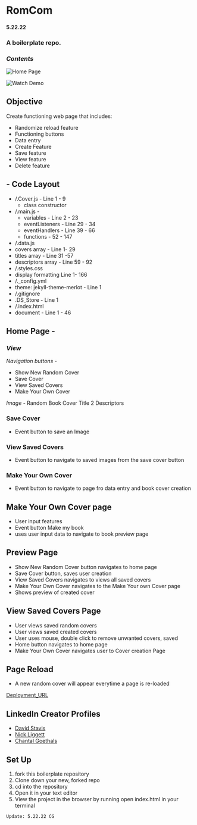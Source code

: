 # RomCom
#### 5.22.22
### A boilerplate repo.

### *Contents*

![Home Page](https://imgur.com/E6UznVu)

![Watch Demo](https://imgur.com/7PS35Vm)

## Objective
Create functioning web page that includes:
- Randomize reload feature
- Functioning buttons
- Data entry
- Create Feature
- Save feature
- View feature
- Delete feature


## - Code Layout
- /.Cover.js -  Line 1 - 9
  - class constructor
- /.main.js -
  - variables - Line 2 - 23
  - eventListeners - Line 29 - 34
  - eventHandlers - Line 39 - 66
  - functions - 52 - 147
- /.data.js
 - covers array - Line 1- 29
 - titles array - Line 31 -57
 - descriptors array - Line 59 - 92
- /.styles.css
 - display formatting Line 1- 166
- /._config.yml
 - theme: jekyll-theme-merlot - Line 1
- /.gitignore
 - .DS_Store - Line 1
- /.index.html
 - document - Line 1 - 46



## Home Page -
### *View*
*Navigation buttons* -
 - Show New Random Cover
 - Save Cover
 - View Saved Covers
 - Make Your Own Cover

*Image* -
  Random Book Cover
  Title
  2 Descriptors

### Save Cover
- Event button to save an Image

### View Saved Covers
- Event button to navigate to saved images from the save cover button

### Make Your Own Cover
- Event button to navigate to page fro data entry and book cover creation

## Make Your Own Cover page
- User input features
- Event button Make my book
 - uses user input data to navigate to book preview page

## Preview Page
- Show New Random Cover button navigates to home page
- Save Cover button, saves user creation
- View Saved Covers navigates to views all saved covers
- Make Your Own Cover navigates to the Make Your own Cover page
- Shows preview of created cover

## View Saved Covers Page
- User views saved random covers
- User views saved created covers
- User uses mouse, double click to remove unwanted covers, saved
- Home button navigates to home page
- Make Your Own Cover navigates user to Cover creation Page

## Page Reload
- A new random cover will appear everytime a page is re-loaded


[Deployment_URL](https://goecha.github.io/romcom/)

## LinkedIn Creator Profiles

- [David Stavis](https://www.linkedin.com/in/dstavis/)
- [Nick Liggett](https://www.linkedin.com/in/nicholas-liggett/)
- [Chantal Goethals](https://www.linkedin.com/in/chantalgoethalsgoecha/)

## Set Up
1. fork this boilerplate repository
2. Clone down your new, forked repo
3. cd into the repository
4. Open it in your text editor
5. View the project in the browser by running open index.html in your terminal


```
Update: 5.22.22 CG
